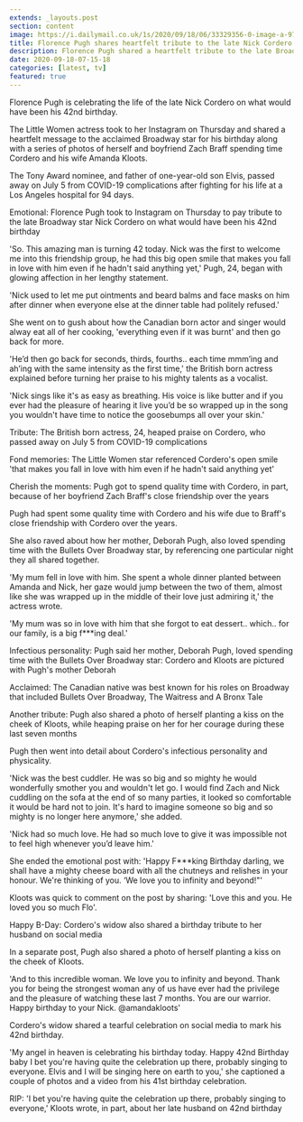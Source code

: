 ```yaml
---
extends: _layouts.post
section: content
image: https://i.dailymail.co.uk/1s/2020/09/18/06/33329356-0-image-a-97_1600408480676.jpg 
title: Florence Pugh shares heartfelt tribute to the late Nick Cordero on his 42nd birthday 
description: Florence Pugh shared a heartfelt tribute to the late Broadway star Nick Cordero on what would have been his 42nd birthday on Thursday, September 17. 
date: 2020-09-18-07-15-18 
categories: [latest, tv] 
featured: true 
--- 
```

Florence Pugh is celebrating the life of the late Nick Cordero on what would have been his 42nd birthday. 

The Little Women actress took to her Instagram on Thursday and shared a heartfelt message to the acclaimed Broadway star for his birthday along with a series of photos of herself and boyfriend Zach Braff spending time Cordero and his wife Amanda Kloots.

The Tony Award nominee, and father of one-year-old son Elvis, passed away on July 5 from COVID-19 complications after fighting for his life at a Los Angeles hospital for 94 days.

Emotional: Florence Pugh took to Instagram on Thursday to pay tribute to the late Broadway star Nick Cordero on what would have been his 42nd birthday

'So. This amazing man is turning 42 today. Nick was the first to welcome me into this friendship group, he had this big open smile that makes you fall in love with him even if he hadn't said anything yet,' Pugh, 24, began with glowing affection in her lengthy statement.

'Nick used to let me put ointments and beard balms and face masks on him after dinner when everyone else at the dinner table had politely refused.'

She went on to gush about how the Canadian born actor and singer would alway eat all of her cooking, 'everything even if it was burnt' and then go back for more.

'He’d then go back for seconds, thirds, fourths.. each time mmm’ing and ah’ing with the same intensity as the first time,' the British born actress explained before turning her praise to his mighty talents as a vocalist. 

'Nick sings like it's as easy as breathing. His voice is like butter and if you ever had the pleasure of hearing it live you’d be so wrapped up in the song you wouldn't have time to notice the goosebumps all over your skin.'   

Tribute: The British born actress, 24, heaped praise on Cordero, who passed away on July 5 from COVID-19 complications 

Fond memories: The Little Women star referenced Cordero's open smile 'that makes you fall in love with him even if he hadn't said anything yet'

Cherish the moments: Pugh got to spend quality time with Cordero, in part, because of her boyfriend Zach Braff's close friendship over the years

Pugh had spent some quality time with Cordero and his wife due to Braff's close friendship with Cordero over the years. 

She also raved about how her mother, Deborah Pugh, also loved spending time with the Bullets Over Broadway star, by referencing one particular night they all shared together.

'My mum fell in love with him. She spent a whole dinner planted between Amanda and Nick, her gaze would jump between the two of them, almost like she was wrapped up in the middle of their love just admiring it,' the actress wrote.

'My mum was so in love with him that she forgot to eat dessert.. which.. for our family, is a big f***ing deal.' 

Infectious personality: Pugh said her mother, Deborah Pugh, loved spending time with the Bullets Over Broadway star: Cordero and Kloots are pictured with Pugh's mother Deborah

Acclaimed: The Canadian native was best known for his roles on Broadway that included Bullets Over Broadway, The Waitress and A Bronx Tale

Another tribute: Pugh also shared a photo of herself planting a kiss on the cheek of Kloots, while heaping praise on her for her courage during these last seven months

Pugh then went into detail about Cordero's infectious personality and physicality.  

'Nick was the best cuddler. He was so big and so mighty he would wonderfully smother you and wouldn't let go. I would find Zach and Nick cuddling on the sofa at the end of so many parties, it looked so comfortable it would be hard not to join. It's hard to imagine someone so big and so mighty is no longer here anymore,' she added. 

'Nick had so much love. He had so much love to give it was impossible not to feel high whenever you’d leave him.'

She ended the emotional post with: 'Happy F***king Birthday darling, we shall have a mighty cheese board with all the chutneys and relishes in your honour. We're thinking of you. ‘We love you to infinity and beyond!"'

Kloots was quick to comment on the post by sharing: 'Love this and you. He loved you so much Flo'.

Happy B-Day: Cordero's widow also shared a birthday tribute to her husband on social media

In a separate post, Pugh also shared a photo of herself planting a kiss on the cheek of Kloots.

'And to this incredible woman. We love you to infinity and beyond. Thank you for being the strongest woman any of us have ever had the privilege and the pleasure of watching these last 7 months. You are our warrior. Happy birthday to your Nick. @amandakloots' 

Cordero's widow shared a tearful celebration on social media to mark his 42nd birthday. 

'My angel in heaven is celebrating his birthday today. Happy 42nd Birthday baby I bet you're having quite the celebration up there, probably singing to everyone. Elvis and I will be singing here on earth to you,' she captioned a couple of photos and a video from his 41st birthday celebration.

RIP: 'I bet you're having quite the celebration up there, probably singing to everyone,' Kloots wrote, in part, about her late husband on 42nd birthday

